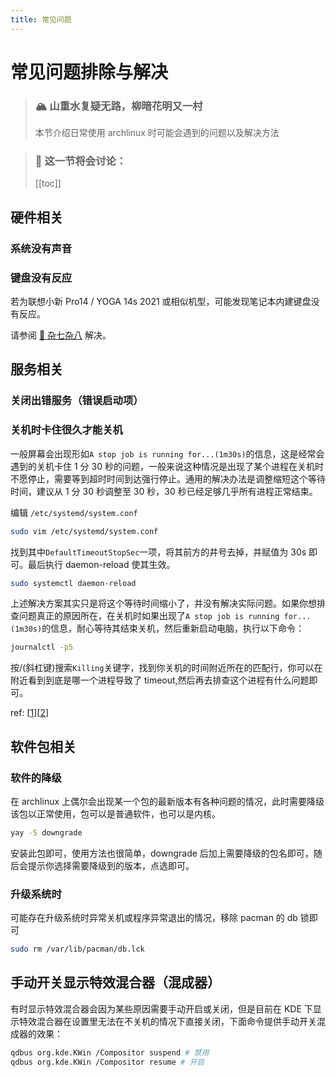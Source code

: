 ```yaml
---
title: 常见问题
---
```


# 常见问题排除与解决

> ### 🏔️ 山重水复疑无路，柳暗花明又一村
>
> 本节介绍日常使用 archlinux 时可能会遇到的问题以及解决方法

> ### 🔖 这一节将会讨论：
>
> [[toc]]

## 硬件相关

### 系统没有声音

### 键盘没有反应

若为联想小新 Pro14 / YOGA 14s 2021 或相似机型，可能发现笔记本内建键盘没有反应。

请参阅 [🥙 杂七杂八](../rookie/basic-install-detail.md#🥙-杂七杂八) 解决。

## 服务相关

### 关闭出错服务（错误启动项）

### 关机时卡住很久才能关机

一般屏幕会出现形如`A stop job is running for...(1m30s)`的信息，这是经常会遇到的关机卡住 1 分 30 秒的问题，一般来说这种情况是出现了某个进程在关机时不愿停止，需要等到超时时间到达强行停止。通用的解决办法是调整缩短这个等待时间，建议从 1 分 30 秒调整至 30 秒，30 秒已经足够几乎所有进程正常结束。

编辑 `/etc/systemd/system.conf`

```bash
sudo vim /etc/systemd/system.conf
```

找到其中`DefaultTimeoutStopSec`一项，将其前方的井号去掉，并赋值为 30s 即可。最后执行 daemon-reload 使其生效。

```bash
sudo systemctl daemon-reload
```

上述解决方案其实只是将这个等待时间缩小了，并没有解决实际问题。如果你想排查问题真正的原因所在，在关机时如果出现了`A stop job is running for...(1m30s)`的信息，耐心等待其结束关机，然后重新启动电脑，执行以下命令：

```bash
journalctl -p5
```

按/(斜杠键)搜索`Killing`关键字，找到你关机的时间附近所在的匹配行，你可以在附近看到到底是哪一个进程导致了 timeout,然后再去排查这个进程有什么问题即可。

ref: [[1](https://forum.manjaro.org/t/a-stop-job-is-running-for-user-manager-for-uid-1000-during-shutdown/37799)][[2](https://unix.stackexchange.com/questions/273876/a-stop-job-is-running-for-session-c2-of-user)]

## 软件包相关

### 软件的降级

在 archlinux 上偶尔会出现某一个包的最新版本有各种问题的情况，此时需要降级该包以正常使用，包可以是普通软件，也可以是内核。

```bash
yay -S downgrade
```

安装此包即可，使用方法也很简单，downgrade 后加上需要降级的包名即可，随后会提示你选择需要降级到的版本，点选即可。

### 升级系统时

可能存在升级系统时异常关机或程序异常退出的情况，移除 pacman 的 db 锁即可

```bash
sudo rm /var/lib/pacman/db.lck
```

## 手动开关显示特效混合器（混成器）

有时显示特效混合器会因为某些原因需要手动开启或关闭，但是目前在 KDE 下显示特效混合器在设置里无法在不关机的情况下直接关闭，下面命令提供手动开关混成器的效果：

```bash
qdbus org.kde.KWin /Compositor suspend # 禁用
qdbus org.kde.KWin /Compositor resume # 开启
```
